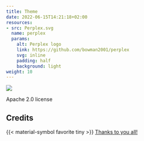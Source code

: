```yaml
---
title: Theme
date: 2022-06-15T14:21:18+02:00
resources:
- src: Perplex.svg
  name: perplex
  params:
    alt: Perplex logo
    link: https://github.com/bowman2001/perplex
    svg: inline
    padding: half
    background: light
weight: 10
---
```


![](perplex)

Apache 2.0 license

## Credits
{{< material-symbol favorite tiny >}} [Thanks to you all!](/doc/intro/credits)